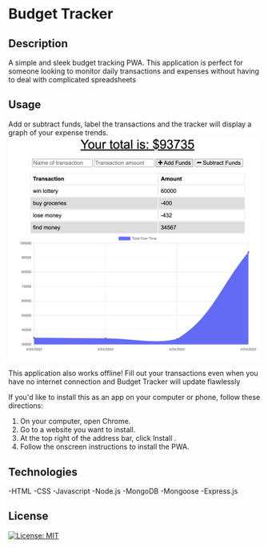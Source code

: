 # Budget Tracker

## Description
A simple and sleek budget tracking PWA.  This application is perfect for someone looking to monitor daily transactions and expenses without having to deal with complicated spreadsheets 

## Usage
Add or subtract funds, label the transactions and the tracker will display a graph of your expense trends.  
![budget-tracker](./public/images/budget-screenshot.png)

This application also works offline!  Fill out your transactions even when you have no internet connection and Budget Tracker will update flawlessly

If you'd like to install this as an app on your computer or phone, follow these directions:
1. On your computer, open Chrome.
2. Go to a website you want to install.
3. At the top right of the address bar, click Install .
4. Follow the onscreen instructions to install the PWA.

## Technologies
-HTML
-CSS
-Javascript
-Node.js
-MongoDB
-Mongoose
-Express.js

## License
[![License: MIT](https://img.shields.io/badge/License-MIT-yellow.svg)](https://opensource.org/licenses/MIT)
